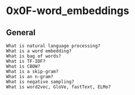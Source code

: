 # 0x0F-word_embeddings

## General

    What is natural language processing?
    What is a word embedding?
    What is bag of words?
    What is TF-IDF?
    What is CBOW?
    What is a skip-gram?
    What is an n-gram?
    What is negative sampling?
    What is word2vec, GloVe, fastText, ELMo?
